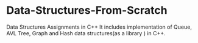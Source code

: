 # Data-Structures-From-Scratch
Data Structures Assignments in C++
It includes implementation of Queue, AVL Tree, Graph and Hash data structures(as a library ) in C++.

